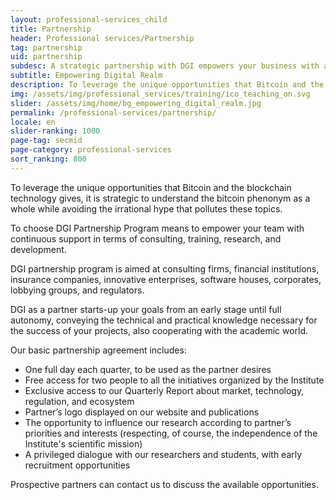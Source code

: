 ```yaml
---
layout: professional-services_child
title: Partnership
header: Professional services/Partnership
tag: partnership
uid: partnership
subdesc: A strategic partnership with DGI empowers your business with a proper understanding of Bitcoin, crypto assets, and blockchain technology.
subtitle: Empowering Digital Realm
description: To leverage the unique opportunities that Bitcoin and the blockchain technology gives, it is strategic to understand the bitcoin phenonym as a whole while avoiding the irrational hype that pollutes these topics.
img: /assets/img/professional_services/training/ico_teaching_on.svg
slider: /assets/img/home/bg_empowering_digital_realm.jpg
permalink: /professional-services/partnership/
locale: en
slider-ranking: 1000
page-tag: secmid
page-category: professional-services
sort_ranking: 800
---
```


To leverage the unique opportunities that Bitcoin and the blockchain technology gives, it is strategic to understand the bitcoin phenonym as a whole while avoiding the irrational hype that pollutes these topics.

To choose DGI Partnership Program means to empower your team with continuous support in terms of consulting, training, research, and development.

DGI partnership program is aimed at consulting firms, financial institutions, insurance companies, innovative enterprises, software houses, corporates, lobbying groups, and regulators.

DGI as a partner starts-up your goals from an early stage until full autonomy, conveying the technical and practical knowledge necessary for the success of your projects, also cooperating with the academic world.

Our basic partnership agreement includes:

- One full day each quarter, to be used as the partner desires
- Free access for two people to all the initiatives organized by the Institute
- Exclusive access to our Quarterly Report about market, technology, regulation, and ecosystem
- Partner’s logo displayed on our website and publications
- The opportunity to influence our research according to partner’s priorities and interests (respecting, of course, the independence of the Institute's scientific mission)
- A privileged dialogue with our researchers and students, with early recruitment opportunities

Prospective partners can contact us to discuss the available opportunities.
